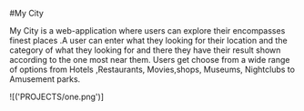 #My City


My City is a web-application where users can explore their encompasses finest places .A user can enter  what they looking for their location and the category of what they looking for and there they have their result shown according to the one most near them.
 Users get  choose from a wide range of options from Hotels ,Restaurants, Movies,shops, Museums, Nightclubs to Amusement parks.


![('PROJECTS/one.png')]
